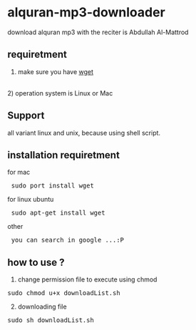 alquran-mp3-downloader
======================

download alquran mp3 with the reciter is Abdullah Al-Mattrod

requiretment
------------
1) make sure you have [wget](http://www.gnu.org/software/wget/) 
<br>
2) operation system is Linux or Mac

Support
----------
all variant linux and unix, because using shell script.

installation requiretment
-------------------------
for mac
<pre> sudo port install wget </pre>
for linux ubuntu
<pre> sudo apt-get install wget</pre>
other
<pre> you can search in google ...:P </pre>


how to use ?
------------
1) change permission file to execute using chmod
<pre>
sudo chmod u+x downloadList.sh 
</pre>
2) downloading file
<pre>sudo sh downloadList.sh </pre>
